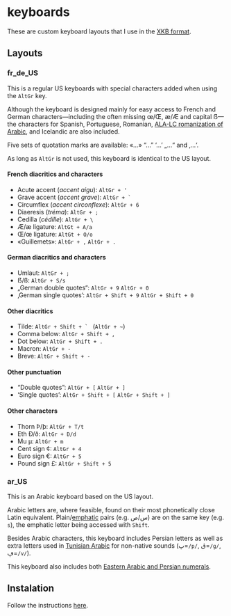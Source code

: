 # keyboards
These are custom keyboard layouts that I use in the [XKB format](https://en.wikipedia.org/wiki/X_keyboard_extension).

## Layouts

### fr_de_US
This is a regular US keyboards with special characters added when using the `AltGr` key.

Although the keyboard is designed mainly for easy access to French and German characters&mdash;including the often missing œ/Œ, æ/Æ and capital ẞ&mdash;the characters for Spanish, Portuguese, Romanian, [ALA-LC romanization of Arabic](https://en.wikipedia.org/wiki/Romanization_of_Arabic#Comparison_table), and Icelandic are also included.

Five sets of quotation marks are available: «…» “…” ‘…’ „…“ and ‚…‘.

As long as `AltGr` is not used, this keyboard is identical to the US layout.

#### French diacritics and characters

* Acute accent (_accent aigu_): `AltGr + '`
* Grave accent (_accent grave_): ``AltGr + ` ``
* Circumflex (_accent circonflexe_): `AltGr + 6`
* Diaeresis (_tréma_): `AltGr + ;`
* Cedilla (_cédille_): `AltGr + \`
* Æ/æ ligature: `AltGt + A/a`
* Œ/œ ligature: `AltGt + O/o`
* «Guillemets»: `AltGr + ,` `AltGr + .`

#### German diacritics and characters

* Umlaut: `AltGr + ;`
* ẞ/ß: `AltGr + S/s`
* „German double quotes“: `AltGr + 9` `AltGr + 0`
* ‚German single quotes‘: `AltGr + Shift + 9` `AltGr + Shift + 0`

#### Other diacritics

* Tilde: ``AltGr + Shift + ` `` (`AltGr + ~`)
* Comma below: `AltGr + Shift + ,`
* Dot below: `AltGr + Shift + .`
* Macron: `AltGr + -`
* Breve: `AltGr + Shift + -`

#### Other punctuation

* “Double quotes”: `AltGr + [` `AltGr + ]`
* ‘Single quotes’: `AltGr + Shift + [` `AltGr + Shift + ]`

#### Other characters

* Thorn Þ/þ: `AltGr + T/t`
* Eth Ð/ð: `AltGr + D/d`
* Mu µ: `AltGr + m`
* Cent sign ¢: `AltGr + 4`
* Euro sign €: `AltGr + 5`
* Pound sign £: `AltGr + Shift + 5`

### ar_US
This is an Arabic keyboard based on the US layout.

Arabic letters are, where feasible, found on their most phonetically close Latin equivalent. Plain/[emphatic](https://en.wikipedia.org/wiki/Emphatic_consonant) pairs (e.g. س/ص) are on the same key (e.g. `s`), the emphatic letter being accessed with `Shift`.

Besides Arabic characters, this keyboard includes Persian letters as well as extra letters used in [Tunisian Arabic](https://en.wikipedia.org/wiki/Tunisian_Arabic#Arabic_script) for non-native sounds (پ=`/p/`, ڨ=`/ɡ/`, ڥ=`/v/`).

This keyboard also includes both [Eastern Arabic and Persian numerals](https://en.wikipedia.org/wiki/Eastern_Arabic_numerals).

## Instalation
Follow the instructions [here](https://help.ubuntu.com/community/Custom%20keyboard%20layout%20definitions).

